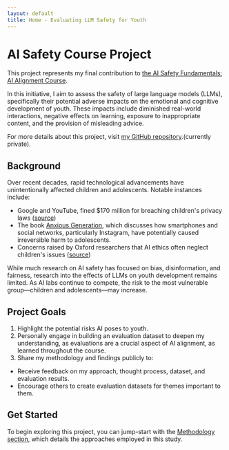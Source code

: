 ```yaml
---
layout: default
title: Home - Evaluating LLM Safety for Youth
---
```


# AI Safety Course Project

This project represents my final contribution to [the AI Safety Fundamentals: AI Alignment Course](https://aisafetyfundamentals.com/alignment/).

In this initiative, I aim to assess the safety of large language models (LLMs), specifically their potential adverse impacts on the emotional and cognitive development of youth. These impacts include diminished real-world interactions, negative effects on learning, exposure to inappropriate content, and the provision of misleading advice.

For more details about this project, visit [my GitHub repository](https://github.com/nidone/AI-Safety-Project).(currently private).

## Background

Over recent decades, rapid technological advancements have unintentionally affected children and adolescents. Notable instances include:

* Google and YouTube, fined $170 million for breaching children's privacy laws ([source](https://www.ftc.gov/news-events/news/press-releases/2019/09/google-youtube-will-pay-record-170-million-alleged-violations-childrens-privacy-law))
* The book [Anxious Generation](https://www.anxiousgeneration.com/book), which discusses how smartphones and social networks, particularly Instagram, have potentially caused irreversible harm to adolescents.
* Concerns raised by Oxford researchers that AI ethics often neglect children's issues ([source](https://www.ox.ac.uk/news/2024-03-21-ai-ethics-are-ignoring-children-say-oxford-researchers))

While much research on AI safety has focused on bias, disinformation, and fairness, research into the effects of LLMs on youth development remains limited. As AI labs continue to compete, the risk to the most vulnerable group—children and adolescents—may increase.

## Project Goals
1. Highlight the potential risks AI poses to youth.
2. Personally engage in building an evaluation dataset to deepen my understanding, as evaluations are a crucial aspect of AI alignment, as learned throughout the course.
3. Share my methodology and findings publicly to:
  * Receive feedback on my approach, thought process, dataset, and evaluation results.
  * Encourage others to create evaluation datasets for themes important to them.

## Get Started

To begin exploring this project, you can jump-start with the [Methodology section](https://nidone.github.io/AI-Safety-Project/methodology), which details the approaches employed in this study.
<br /> <br />

